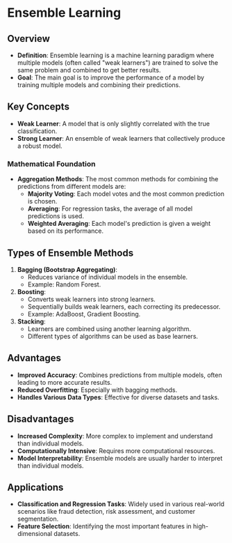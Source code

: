 # Ensemble Learning

## Overview
- **Definition**: Ensemble learning is a machine learning paradigm where multiple models (often called "weak learners") are trained to solve the same problem and combined to get better results.
- **Goal**: The main goal is to improve the performance of a model by training multiple models and combining their predictions.

## Key Concepts
- **Weak Learner**: A model that is only slightly correlated with the true classification.
- **Strong Learner**: An ensemble of weak learners that collectively produce a robust model.

### Mathematical Foundation
- **Aggregation Methods**: The most common methods for combining the predictions from different models are:
  - **Majority Voting**: Each model votes and the most common prediction is chosen.
  - **Averaging**: For regression tasks, the average of all model predictions is used.
  - **Weighted Averaging**: Each model's prediction is given a weight based on its performance.

## Types of Ensemble Methods
1. **Bagging (Bootstrap Aggregating)**: 
   - Reduces variance of individual models in the ensemble.
   - Example: Random Forest.
2. **Boosting**: 
   - Converts weak learners into strong learners.
   - Sequentially builds weak learners, each correcting its predecessor.
   - Example: AdaBoost, Gradient Boosting.
3. **Stacking**: 
   - Learners are combined using another learning algorithm.
   - Different types of algorithms can be used as base learners.

## Advantages
- **Improved Accuracy**: Combines predictions from multiple models, often leading to more accurate results.
- **Reduced Overfitting**: Especially with bagging methods.
- **Handles Various Data Types**: Effective for diverse datasets and tasks.

## Disadvantages
- **Increased Complexity**: More complex to implement and understand than individual models.
- **Computationally Intensive**: Requires more computational resources.
- **Model Interpretability**: Ensemble models are usually harder to interpret than individual models.

## Applications
- **Classification and Regression Tasks**: Widely used in various real-world scenarios like fraud detection, risk assessment, and customer segmentation.
- **Feature Selection**: Identifying the most important features in high-dimensional datasets.

